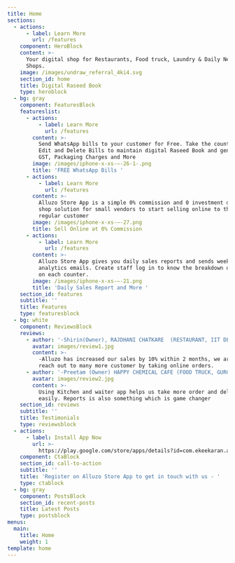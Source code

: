```yaml
---
title: Home
sections:
  - actions:
      - label: Learn More
        url: /features
    component: HeroBlock
    content: >-
      Your digital shop for Restaurants, Food truck, Laundry & Daily Needs
      Shops.
    image: /images/undraw_referral_4ki4.svg
    section_id: home
    title: Digital Raseed Book
    type: heroblock
  - bg: gray
    component: FeaturesBlock
    featureslist:
      - actions:
          - label: Learn More
            url: /features
        content: >-
          Send WhatsApp bills to your customer for Free. Take the counter order.
          Edit and Delete Bills to maintain digital Raseed Book and generate
          GST, Packaging Charges and More
        image: /images/iphone-x-xs-–-26-1-.png
        title: 'FREE WhatsApp Bills '
      - actions:
          - label: Learn More
            url: /features
        content: >-
          Alluzo Store App is a simple 0% commission and 0 investment digital
          shop solution for small vendors to start selling online to their
          regular customer
        image: /images/iphone-x-xs-–-27.png
        title: Sell Online at 0% Commission
      - actions:
          - label: Learn More
            url: /features
        content: >-
          Alluzo Store App gives you daily sales reports and sends weekly
          analytics emails. Create staff log in to know the breakdown of sales
          on each counter.
        image: /images/iphone-x-xs-–-21.png
        title: 'Daily Sales Report and More '
    section_id: features
    subtitle: ''
    title: Features
    type: featuresblock
  - bg: white
    component: ReviewsBlock
    reviews:
      - author: '-Shirin(Owner), RAJDHANI CHATKARE  (RESTAURANT, IIT DELHI)'
        avatar: images/review1.jpg
        content: >-
          -Alluzo has increased our sales by 10% within 2 months, we are able to
          reach out to many more customer by taking online orders.
      - author: '-Preetam (Owner) HAPPY CHEMICAL CAFE (FOOD TRUCK, GURGAON)'
        avatar: images/review2.jpg
        content: >-
          Using Kitchen and waiter app helps us take more order and delivery it
          easily. Reports is also something which is game changer 
    section_id: reviews
    subtitle: ''
    title: Testimonials
    type: reviewsblock
  - actions:
      - label: Install App Now
        url: >-
          https://play.google.com/store/apps/details?id=com.ekeekaran.alluzo.store
    component: CtaBlock
    section_id: call-to-action
    subtitle: ''
    title: 'Register on Alluzo Store App to get in touch with us - '
    type: ctablock
  - bg: gray
    component: PostsBlock
    section_id: recent-posts
    title: Latest Posts
    type: postsblock
menus:
  main:
    title: Home
    weight: 1
template: home
---
```


